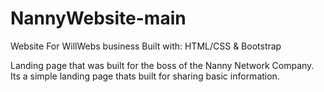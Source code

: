 # NannyWebsite-main

Website For WillWebs business 
Built with: HTML/CSS & Bootstrap

Landing page that was built for the boss of the Nanny Network Company. Its a simple landing page thats built for sharing basic information.
